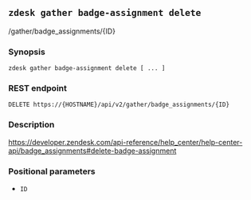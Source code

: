 ## `zdesk gather badge-assignment delete`

/gather/badge_assignments/{ID}

### Synopsis

    zdesk gather badge-assignment delete [ ... ]

### REST endpoint

    DELETE https://{HOSTNAME}/api/v2/gather/badge_assignments/{ID}

### Description

https://developer.zendesk.com/api-reference/help_center/help-center-api/badge_assignments#delete-badge-assignment

### Positional parameters

* `ID`


